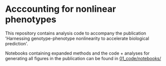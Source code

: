 # Acccounting for nonlinear phenotypes

This repository contains analysis code to accompany the publication 'Harnessing genotype-phenotype nonlinearity to accelerate biological prediction'.<br>

Notebooks containing expanded methods and the code + analyses for generating all figures in the publication can be found in [01_code/notebooks/](01_code/notebooks/) 
